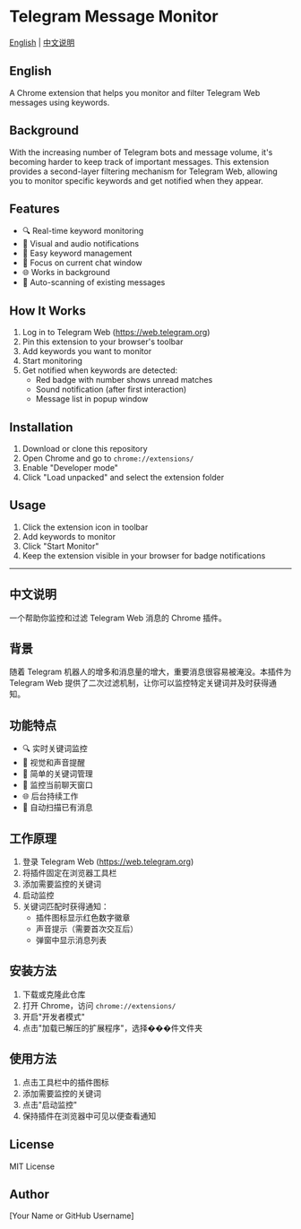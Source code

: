 # Telegram Message Monitor

[English](#english) | [中文说明](#chinese)

<h2 id="english">English</h2>

A Chrome extension that helps you monitor and filter Telegram Web messages using keywords.

## Background

With the increasing number of Telegram bots and message volume, it's becoming harder to keep track of important messages. This extension provides a second-layer filtering mechanism for Telegram Web, allowing you to monitor specific keywords and get notified when they appear.

## Features

- 🔍 Real-time keyword monitoring
- 🔔 Visual and audio notifications
- 📝 Easy keyword management
- 🎯 Focus on current chat window
- 🌐 Works in background
- 🔄 Auto-scanning of existing messages

## How It Works

1. Log in to Telegram Web (https://web.telegram.org)
2. Pin this extension to your browser's toolbar
3. Add keywords you want to monitor
4. Start monitoring
5. Get notified when keywords are detected:
   - Red badge with number shows unread matches
   - Sound notification (after first interaction)
   - Message list in popup window

## Installation

1. Download or clone this repository
2. Open Chrome and go to `chrome://extensions/`
3. Enable "Developer mode"
4. Click "Load unpacked" and select the extension folder

## Usage

1. Click the extension icon in toolbar
2. Add keywords to monitor
3. Click "Start Monitor"
4. Keep the extension visible in your browser for badge notifications

---

<h2 id="chinese">中文说明</h2>

一个帮助你监控和过滤 Telegram Web 消息的 Chrome 插件。

## 背景

随着 Telegram 机器人的增多和消息量的增大，重要消息很容易被淹没。本插件为 Telegram Web 提供了二次过滤机制，让你可以监控特定关键词并及时获得通知。

## 功能特点

- 🔍 实时关键词监控
- 🔔 视觉和声音提醒
- 📝 简单的关键词管理
- 🎯 监控当前聊天窗口
- 🌐 后台持续工作
- 🔄 自动扫描已有消息

## 工作原理

1. 登录 Telegram Web (https://web.telegram.org)
2. 将插件固定在浏览器工具栏
3. 添加需要监控的关键词
4. 启动监控
5. 关键词匹配时获得通知：
   - 插件图标显示红色数字徽章
   - 声音提示（需要首次交互后）
   - 弹窗中显示消息列表

## 安装方法

1. 下载或克隆此仓库
2. 打开 Chrome，访问 `chrome://extensions/`
3. 开启"开发者模式"
4. 点击"加载已解压的扩展程序"，选择���件文件夹

## 使用方法

1. 点击工具栏中的插件图标
2. 添加需要监控的关键词
3. 点击"启动监控"
4. 保持插件在浏览器中可见以便查看通知

## License

MIT License

## Author

[Your Name or GitHub Username] 